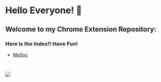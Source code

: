 
# Hello Everyone! 👋
## Welcome to my Chrome Extension Repository:
### Here is the Index!! Have Fun! 
- <a href="https://github.com/shecoderfinally/My-Chrome-Extensions/tree/main/MeSoc">MeSoc</a> 
<br />

![](https://komarev.com/ghpvc/?username=shecoderfinally&color=a17ac8)






